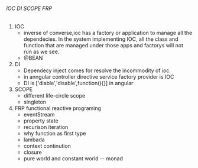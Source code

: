 ###### IOC DI SCOPE FRP 
1. IOC 
	* inverse of converse,ioc has a factory or application to manage all the dependecies. In the system implementing IOC, all the class and function that are managed under those apps and factorys will not run as we see. 
	* @BEAN
2. DI 
	* Dependecy inject comes for resolve the incommodity of ioc. 
	* in anngular controller directive service factory provider is IOC
	* DI is ['diable','disable',function(){}] in angular
3. SCOPE 
	* different life-circle scope 
	* singleton 
4. FRP functional reactive programing 
	* eventStream
	* property state 
	* recurison iteration 
	* why function as first type 
	* lambada 
	* context continution  
	* closure 
	* pure world and constant world -- monad 
